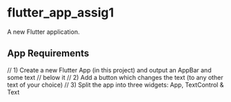 # flutter_app_assig1

A new Flutter application.

## App Requirements

// 1) Create a new Flutter App (in this project) and output an AppBar and some text
// below it
// 2) Add a button which changes the text (to any other text of your choice)
// 3) Split the app into three widgets: App, TextControl & Text